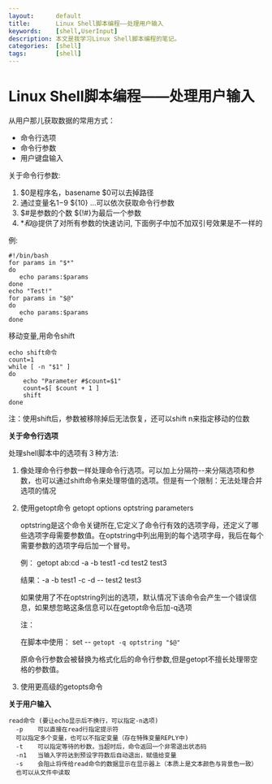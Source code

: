 ```yaml
---
layout:      default
title:       Linux Shell脚本编程——处理用户输入 
keywords:    [shell,UserInput] 
description: 本文是我学习Linux Shell脚本编程的笔记。
categories:  [shell]
tags:        [shell]
---
```


# Linux Shell脚本编程——处理用户输入 

从用户那儿获取数据的常用方式：

* 命令行选项
* 命令行参数
* 用户键盘输入

关于命令行参数:

1. $0是程序名，basename $0可以去掉路径
2. 通过变量名$1-$9 ${10} ...可以依次获取命令行参数
3. $#是参数的个数 ${!#}为最后一个参数
4. $*和$@提供了对所有参数的快速访问, 下面例子中加不加双引号效果是不一样的

例:

    #!/bin/bash
    for params in "$*"
    do 
       echo params:$params
    done
    echo "Test!"
    for params in "$@"
    do 
       echo params:$params
    done

移动变量,用命令shift

    echo shift命令
    count=1
    while [ -n "$1" ]
    do 
        echo "Parameter #$count=$1"
        count=$[ $count + 1 ]
        shift
    done

注：使用shift后，参数被移除掉后无法恢复，还可以shift n来指定移动的位数

**关于命令行选项**

处理shell脚本中的选项有３种方法:

1. 像处理命令行参数一样处理命令行选项。可以加上分隔符--来分隔选项和参数，也可以通过shift命令来处理带值的选项。但是有一个限制：无法处理合并选项的情况

2.  使用getopt命令 getopt options optstring parameters

    optstring是这个命令关键所在,它定义了命令行有效的选项字母，还定义了哪些选项字母需要参数值。在optstring中列出用到的每个选项字母，我后在每个需要参数的选项字母后加一个冒号。

    例： getopt ab:cd -a -b test1 -cd test2 test3
    
    结果：-a -b test1 -c -d -- test2 test3

    如果使用了不在optstring列出的选项，默认情况下该命令会产生一个错误信息，如果想忽略这条信息可以在getopt命令后加-q选项

    注：

    在脚本中使用： set -- `getopt -q optstring "$@"`

    原命令行参数会被替换为格式化后的命令行参数,但是getopt不擅长处理带空格的参数值。

3. 使用更高级的getopts命令

**关于用户输入**

    read命令 (要让echo显示后不换行，可以指定-n选项)
      -p    可以直接在read行指定提示符
      可以指定多个变量，也可以不指定变量（存在特殊变量REPLY中)
      -t    可以指定等待的秒数，当超时后，命令返回一个非零退出状态码
      -n1   当输入字符达到预设字符数后自动退出，赋值给变量
      -s    会阻止将传给read命令的数据显示在显示器上（本质上是文本颜色与背景色一致）
      也可以从文件中读取
